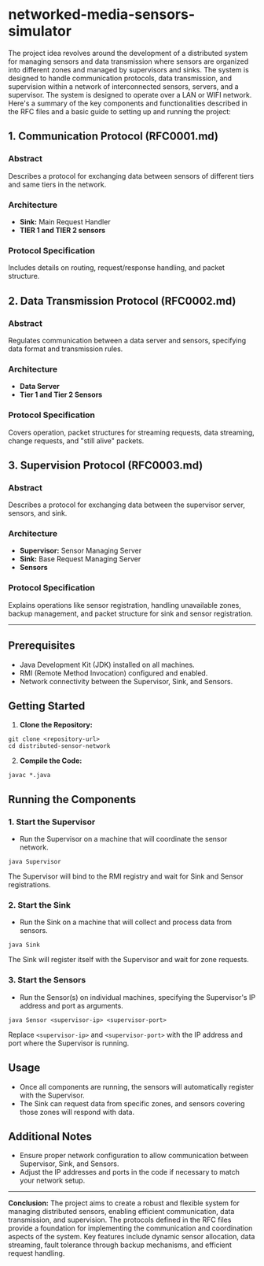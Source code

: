 # networked-media-sensors-simulator
The project idea revolves around the development of a distributed system for managing sensors and data transmission where sensors are organized into different zones and managed by supervisors and sinks. The system is designed to handle communication protocols, data transmission, and supervision within a network of interconnected sensors, servers, and a supervisor. The system is designed to operate over a LAN or WIFI network. Here's a summary of the key components and functionalities described in the RFC files and a basic guide to setting up and running the project:

## 1. Communication Protocol (RFC0001.md)
### Abstract
Describes a protocol for exchanging data between sensors of different tiers and same tiers in the network.

### Architecture
- **Sink:** Main Request Handler
- **TIER 1 and TIER 2 sensors**

### Protocol Specification
Includes details on routing, request/response handling, and packet structure.

## 2. Data Transmission Protocol (RFC0002.md)
### Abstract
Regulates communication between a data server and sensors, specifying data format and transmission rules.

### Architecture
- **Data Server**
- **Tier 1 and Tier 2 Sensors**

### Protocol Specification
Covers operation, packet structures for streaming requests, data streaming, change requests, and "still alive" packets.

## 3. Supervision Protocol (RFC0003.md)
### Abstract
Describes a protocol for exchanging data between the supervisor server, sensors, and sink.

### Architecture
- **Supervisor:** Sensor Managing Server
- **Sink:** Base Request Managing Server
- **Sensors**

### Protocol Specification
Explains operations like sensor registration, handling unavailable zones, backup management, and packet structure for sink and sensor registration.

---

## Prerequisites

- Java Development Kit (JDK) installed on all machines.
- RMI (Remote Method Invocation) configured and enabled.
- Network connectivity between the Supervisor, Sink, and Sensors.

## Getting Started

1. **Clone the Repository:**

```shell
git clone <repository-url>
cd distributed-sensor-network
```


2. **Compile the Code:**

```shell
javac *.java
```

## Running the Components

### 1. Start the Supervisor

- Run the Supervisor on a machine that will coordinate the sensor network.

```shell
java Supervisor
```

The Supervisor will bind to the RMI registry and wait for Sink and Sensor registrations.

### 2. Start the Sink

- Run the Sink on a machine that will collect and process data from sensors.
```shell
java Sink
```

The Sink will register itself with the Supervisor and wait for zone requests.

### 3. Start the Sensors

- Run the Sensor(s) on individual machines, specifying the Supervisor's IP address and port as arguments.

```shell
java Sensor <supervisor-ip> <supervisor-port>
```

Replace `<supervisor-ip>` and `<supervisor-port>` with the IP address and port where the Supervisor is running.

## Usage

- Once all components are running, the sensors will automatically register with the Supervisor.
- The Sink can request data from specific zones, and sensors covering those zones will respond with data.

## Additional Notes

- Ensure proper network configuration to allow communication between Supervisor, Sink, and Sensors.
- Adjust the IP addresses and ports in the code if necessary to match your network setup.



---
**Conclusion:**
The project aims to create a robust and flexible system for managing distributed sensors, enabling efficient communication, data transmission, and supervision. The protocols defined in the RFC files provide a foundation for implementing the communication and coordination aspects of the system. Key features include dynamic sensor allocation, data streaming, fault tolerance through backup mechanisms, and efficient request handling.
